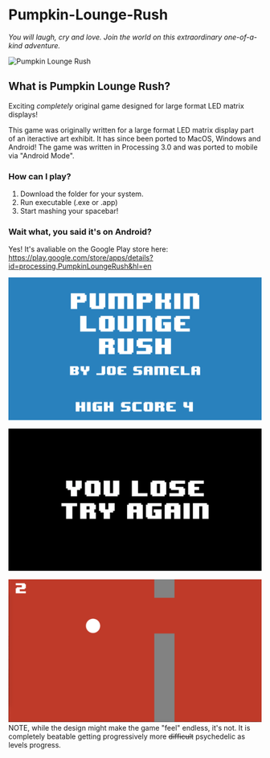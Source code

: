# Pumpkin-Lounge-Rush

*You will laugh, cry and love. Join the world on this extraordinary one-of-a-kind adventure.*

![Pumpkin Lounge Rush](http://i.imgur.com/sGiI2rY.gif)

## What is Pumpkin Lounge Rush?
Exciting *completely* original game designed for large format LED matrix displays!

This game was originally written for a large format LED matrix display part of an iteractive art exhibit. It has since been ported to MacOS, Windows and Android! The game was written in Processing 3.0 and was ported to mobile via "Android Mode".

### How can I play?
  1. Download the folder for your system.
  2. Run executable (.exe or .app)
  3. Start mashing your spacebar!

### Wait what, you said it's on Android?
Yes! It's avaliable on the Google Play store here:
https://play.google.com/store/apps/details?id=processing.PumpkinLoungeRush&hl=en

![title](screenshots/title.png?raw=true "title")

![youlose](screenshots/youlose.png?raw=true "youlose")

![gameplay](screenshots/gameplay.png?raw=true "gameplay")
NOTE, while the design might make the game "feel" endless, it's not. It is completely beatable getting progressively more ~~difficult~~ psychedelic as levels progress.
